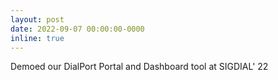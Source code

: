 ```yaml
---
layout: post
date: 2022-09-07 00:00:00-0000
inline: true
---
```


Demoed our DialPort Portal and Dashboard tool at SIGDIAL' 22
